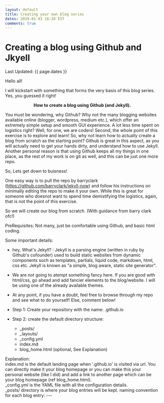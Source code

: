 ```yaml
---
layout: default
title: Creating your own blog series
dates: 2019-01-03 16:20 IST
comments: true
---
```

# Creating a blog using Github and Jkyell
Last Updated: {{ page.dates }}

Hello all!

I will kickstart with something that forms the very basis of this blog series. Yes, you guessed it right! <b><center>How to create a blog using Github (and Jekyll).</center></b>

You must be wondering, why Github? Why not the many blogging websites available online (blogger, wordpress, medium etc.), which offer an extremely simple setup and smooth GUI experience. A lot less time spent on logistics right? 
Well, for one, we are coders! Second, the whole point of this exercise is to explore and learn! So, why not learn how to actually create a blog from scratch as the starting point? Github is great in this aspect, as you will actually need to get your hands dirty, and understand how to use Jekyll. 
Another personal reason is that using Github keeps all my things in one place, as the rest of my work is on git as well, and this can be just one more repo.

So, Lets get down to buisness!

One easy way is to pull the repo by barryclark (https://github.com/barryclark/jekyll-now) and follow his instructions on minimally editing the repo to make it your own. While this is great for someone who doesnot want to spend time demistifying the logistics, again, that is not the point of this exercise.

So we will create our blog from scratch. (With guidance from barry clark ofc!)

PreRequisites:
Not many, just be comfortable using Github, and basic html coding.

Some important details:
- hey, What's Jekyll? : Jekyll is a parsing engine (written in ruby by Github's cofounder) used to build static websites from dynamic components such as templates, partials, liquid code, markdown, html, css etc. Jekyll is known as "a simple, blog aware, static site generator".
- We are not going to atempt something fancy here. If you are good with html/css, go ahead and add fancier elements to the blog/website. I will be using one of the already available themes.
- At any point, if you have a doubt, feel free to browse through my repo and see what to do yourself! Else, comment below!

- Step 1: Create your repository with the name: <username>.github.io 
- Step 2: create the default directory structure:
  * _posts/
  * _layouts/
  * _config.yml
  * index.md
  * blog_home.html (optional, See Explanation)
  
Explanation: <br />
index.md is the default landing page when '<username>.github.io' is visited via url. You can directly make it your blog homepage or you can make this your personal website (like I did) and add a link to another page which can be your blog homepage (ref blog_home.html). <br />
_config.yml is the YAML file with all the configuration details. <br />
_posts/ directory is where your blog entries will be kept. naming convention for each blog entry: <year>-<month>-<date>-<title>.md (Ex: 2019-01-01-tips-to-create-github-blog.md) <br />
_layouts/ directory is where you will put your html layouts. you can have as many as you like, i will only be using one, called 'default.html'<br />
  
## Further update is in progress. Hang on! <br />

[prev](https://swatigupta1997.github.io/blog/2019/01/01/to-new-beginnings/)


{% if page.comments %}

<div id="disqus_thread"></div>
<script>
var disqus_config = function () {
this.page.url = "https://swatigupta1997.github.io/blog/2019/01/01/tips-to-create-github-blog/";  // Replace PAGE_URL with your page's canonical URL variable
this.page.identifier = {{ page.title }}; // Replace PAGE_IDENTIFIER with your page's unique identifier variable
this.page.title = {{ page.title }}
};
(function() { // DON'T EDIT BELOW THIS LINE
var d = document, s = d.createElement('script');
s.src = 'https://swatiguptablog.disqus.com/embed.js';
s.setAttribute('data-timestamp', +new Date());
(d.head || d.body).appendChild(s);
})();
</script>

{% endif %}

